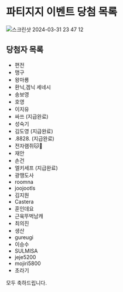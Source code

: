 # 파티지지 이벤트 당첨 목록

![스크린샷 2024-03-31 23 47 12](https://github.com/fecastudioss/patigg-event-result/assets/165572296/3d73b2e5-a997-4336-8f22-3eb237f24739)

## 당첨자 목록

- 편전
- 맹구
- 왕마룡
- 환닉,겜닉 세네시
- 송보영
- 호영
- 이지유
- 싸쓰 (지급완료)
- 성숙기
- 김도영 (지급완료)
- .8828. (지급완료)
- 전자램쥐🐱🚀
- 재안
- 손건
- 엘키세프 (지급완료)
- 광땡도사
- roomna
- joojootls
- 김지원
- Castera
- 훈인데요
- 근육뚜벅남캐
- 최의진
- 생산 
- gureugi
- 이승수
- SULMISA
- jeje5200 
- mojiri5800
- 초라기

모두 축하드립니다.
